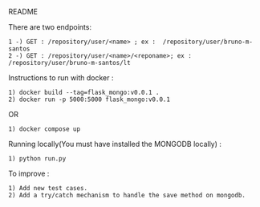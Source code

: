 README

There are two endpoints:

    1 -) GET : /repository/user/<name> ; ex :  /repository/user/bruno-m-santos
    2 -) GET : /repository/user/<name>/<reponame>; ex : /repository/user/bruno-m-santos/lt

Instructions to run with docker :

    1) docker build --tag=flask_mongo:v0.0.1 .
    2) docker run -p 5000:5000 flask_mongo:v0.0.1
    
  OR 
  
    1) docker compose up
    
Running locally(You must have installed the MONGODB locally) :
    
    1) python run.py
    
    
To improve :
    
    1) Add new test cases.
    2) Add a try/catch mechanism to handle the save method on mongodb.
 